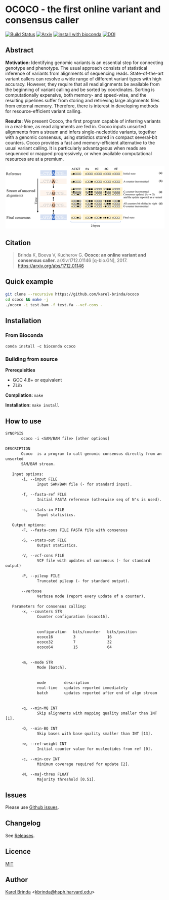 # OCOCO - the first online variant and consensus caller

[![Build Status](https://travis-ci.org/karel-brinda/ococo.svg?branch=master)](https://travis-ci.org/karel-brinda/ococo)
[![Arxiv](https://img.shields.io/badge/arXiv-1712.01146-green.svg?style=flat)](https://arxiv.org/abs/1712.01146)
[![install with bioconda](https://img.shields.io/badge/install%20with-bioconda-brightgreen.svg?style=flat-square)](https://anaconda.org/bioconda/ococo)
[![DOI](https://zenodo.org/badge/DOI/10.5281/zenodo.1066531.svg)](https://doi.org/10.5281/zenodo.1066531)


## Abstract

**Motivation:** Identifying genomic variants is an essential step for connecting genotype and
phenotype. The usual approach consists of statistical inference of variants
from alignments of sequencing reads. State-of-the-art variant callers can
resolve a wide range of different variant types with high accuracy. However,
they require that all read alignments be available from the beginning of
variant calling and be sorted by coordinates. Sorting is computationally
expensive, both memory- and speed-wise, and the resulting pipelines suffer from
storing and retrieving large alignments files from external memory. Therefore,
there is interest in developing methods for resource-efficient variant calling.

**Results:** We present Ococo, the first program capable of inferring variants in a
real-time, as read alignments are fed in. Ococo inputs unsorted alignments from
a stream and infers single-nucleotide variants, together with a genomic
consensus, using statistics stored in compact several-bit counters. Ococo
provides a fast and memory-efficient alternative to the usual variant calling.
It is particularly advantageous when reads are sequenced or mapped
progressively, or when available computational resources are at a premium.

[![Several-bit Ococo counters](figures/Figure_1.png)](figures/Figure_1.pdf)


## Citation

> Brinda K, Boeva V, Kucherov G. **Ococo: an online variant and consensus
> caller.** arXiv:1712.01146 [q-bio.GN], 2017. https://arxiv.org/abs/1712.01146


## Quick example

```bash
git clone --recursive https://github.com/karel-brinda/ococo
cd ococo && make -j
./ococo -i test.bam -f test.fa --vcf-cons -
```

## Installation

### From Bioconda

```
conda install -c bioconda ococo
```

### Building from source

**Prerequisities**

* GCC 4.8+ or equivalent
* ZLib

**Compilation:** ``make``

**Installation:** ``make install``


## How to use

```NAME
SYNOPSIS
       ococo -i <SAM/BAM file> [other options]

DESCRIPTION
       Ococo  is a program to call genomic consensus directly from an unsorted
       SAM/BAM stream.

   Input options:
       -i, --input FILE
              Input SAM/BAM file (- for standard input).

       -f, --fasta-ref FILE
              Initial FASTA reference (otherwise seq of N's is used).

       -s, --stats-in FILE
              Input statistics.

   Output options:
       -F, --fasta-cons FILE FASTA file with consensus

       -S, --stats-out FILE
              Output statistics.

       -V, --vcf-cons FILE
              VCF file with updates of consensus (- for standard output)

       -P, --pileup FILE
              Truncated pileup (- for standard output).

       --verbose
              Verbose mode (report every update of a counter).

   Parameters for consensus calling:
       -x, --counters STR
              Counter configuration [ococo16].


              configuration   bits/counter   bits/position
              ococo16         3              16
              ococo32         7              32
              ococo64         15             64


       -m, --mode STR
              Mode [batch].


              mode        description
              real-time   updates reported immediately
              batch       updates reported after end of algn stream


       -q, --min-MQ INT
              Skip alignments with mapping quality smaller than INT [1].

       -Q, --min-BQ INT
              Skip bases with base quality smaller than INT [13].

       -w, --ref-weight INT
              Initial counter value for nucleotides from ref [0].

       -c, --min-cov INT
              Minimum coverage required for update [2].

       -M, --maj-thres FLOAT
              Majority threshold [0.51].
```


## Issues

Please use [Github issues](https://github.com/karel-brinda/ococo/issues).


## Changelog

See [Releases](https://github.com/karel-brinda/ococo/releases).


## Licence

[MIT](https://github.com/karel-brinda/ococo/blob/master/LICENSE)


## Author

[Karel Brinda](http://brinda.cz) \<kbrinda@hsph.harvard.edu\>


